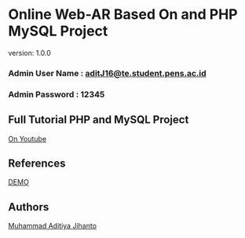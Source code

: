 # Online Web-AR Based On and PHP MySQL Project

version: 1.0.0

### Admin User Name : aditJ16@te.student.pens.ac.id

### Admin Password : 12345

## Full Tutorial PHP and MySQL Project

[On Youtube](https://youtube.com/playlist?list=PL2WFgdVk-usF5q_zBoHCFeGEj7NCQ_YLq)

## References

[DEMO](https://ar-js-org.github.io/studio/)

## Authors

[Muhammad Aditiya Jihanto](https://github.com/moaditPENS)
